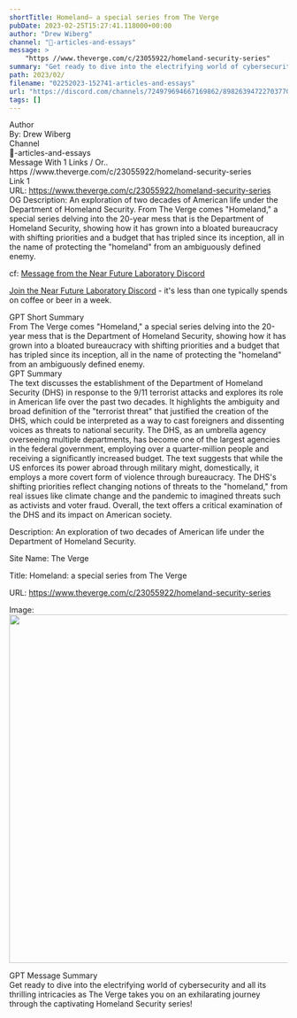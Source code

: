 ```yaml
---
shortTitle: Homeland— a special series from The Verge
pubDate: 2023-02-25T15:27:41.118000+00:00
author: "Drew Wiberg"
channel: "📃-articles-and-essays"
message: >
    "https //www.theverge.com/c/23055922/homeland-security-series"
summary: "Get ready to dive into the electrifying world of cybersecurity and all its thrilling intricacies as The Verge takes you on an exhilarating journey through the captivating Homeland Security series!"
path: 2023/02/
filename: "02252023-152741-articles-and-essays"
url: "https://discord.com/channels/724979694667169862/898263947227037707/1079062135541342228"
tags: []
---
```

<div class="metadata-title-header pt-3 pb-3 pl-2">Author</div>    
<div class="bg-gray-200 p-4 rounded-md mb-4">   
By: Drew Wiberg
</div>

<div class="metadata-title-header pt-3 pb-3 pl-2">Channel</div>    
<div class="bg-gray-200 p-4 rounded-md mb-4">   
📃-articles-and-essays</span>
</div>

<div class="metadata-title-header pt-3 pb-3 pl-2">Message  With 1 Links / Or..</div>    
<div class="human-content-container">  



<div class="mb-4" style="font-family: var(--font-family-peak);">https //www.theverge.com/c/23055922/homeland-security-series</div>

<div class="">Link 1</div> 
<div class="">URL: <a href="https://www.theverge.com/c/23055922/homeland-security-series">https://www.theverge.com/c/23055922/homeland-security-series</a></div>
OG Description: An exploration of two decades of American life under the Department of Homeland Security.  <!-- Example: Display each item in a paragraph -->
From The Verge comes "Homeland," a special series delving into the 20-year mess that is the Department of Homeland Security, showing how it has grown into a bloated bureaucracy with shifting priorities and a budget that has tripled since its inception, all in the name of protecting the "homeland" from an ambiguously defined enemy.



<!-- 
URL: https://www.theverge.com/c/23055922/homeland-security-series
Description An exploration of two decades of American life under the Department of Homeland Security.
 -->
</div>



cf: <a href="">Message from the Near Future Laboratory Discord</a>

<a href="">Join the Near Future Laboratory Discord</a> - it's less than one typically spends on coffee or beer in a week. 



<div class="metadata-title-header pt-3 pb-3 pl-2">GPT Short Summary</div>
<div class="robot-content-container">
From The Verge comes "Homeland," a special series delving into the 20-year mess that is the Department of Homeland Security, showing how it has grown into a bloated bureaucracy with shifting priorities and a budget that has tripled since its inception, all in the name of protecting the "homeland" from an ambiguously defined enemy.
</div>

<div class="metadata-title-header pt-3 pb-3 pl-2">GPT Summary</div>
<div class="robot-content-container">
The text discusses the establishment of the Department of Homeland Security (DHS) in response to the 9/11 terrorist attacks and explores its role in American life over the past two decades. It highlights the ambiguity and broad definition of the "terrorist threat" that justified the creation of the DHS, which could be interpreted as a way to cast foreigners and dissenting voices as threats to national security. The DHS, as an umbrella agency overseeing multiple departments, has become one of the largest agencies in the federal government, employing over a quarter-million people and receiving a significantly increased budget. The text suggests that while the US enforces its power abroad through military might, domestically, it employs a more covert form of violence through bureaucracy. The DHS's shifting priorities reflect changing notions of threats to the "homeland," from real issues like climate change and the pandemic to imagined threats such as activists and voter fraud. Overall, the text offers a critical examination of the DHS and its impact on American society.
</div>

<!-- Summary:  Homeland: a special series exploring two decades of American life . The 20-Year Boondoggle, the Portland Van Abductions, The Most Surveilled Place in America and the most Surveilled place in America . -->

<!-- [] -->

<!-- <div class="bg-gray-400"> {'og:description': 'An exploration of two decades of American life under the Department of Homeland Security.', 'og:image': 'https://cdn.vox-cdn.com/thumbor/IP6bxHOpP7JANYgd9JI-M1YdhBg=/138x217:1902x1143/fit-in/1200x630/cdn.vox-cdn.com/uploads/chorus_asset/file/23657588/Homeland_social_lede.jpg', 'og:image:height': '630', 'og:image:width': '1200', 'og:site_name': 'The Verge ', 'og:title': 'Homeland: a special series from The Verge', 'og:type': 'article', 'og:url': 'https://www.theverge.com/c/23055922/homeland-security-series'} </div> -->

Description: An exploration of two decades of American life under the Department of Homeland Security.

Site Name: The Verge 

Title: Homeland: a special series from The Verge

URL: https://www.theverge.com/c/23055922/homeland-security-series

Image: <img src="https://cdn.vox-cdn.com/thumbor/IP6bxHOpP7JANYgd9JI-M1YdhBg=/138x217:1902x1143/fit-in/1200x630/cdn.vox-cdn.com/uploads/chorus_asset/file/23657588/Homeland_social_lede.jpg" width="1200" height="630"/>




<div class="metadata-title-header pt-3 pb-3 pl-2">GPT Message Summary</div>    
<div class="robot-content-container">
Get ready to dive into the electrifying world of cybersecurity and all its thrilling intricacies as The Verge takes you on an exhilarating journey through the captivating Homeland Security series!
</div>
</div>